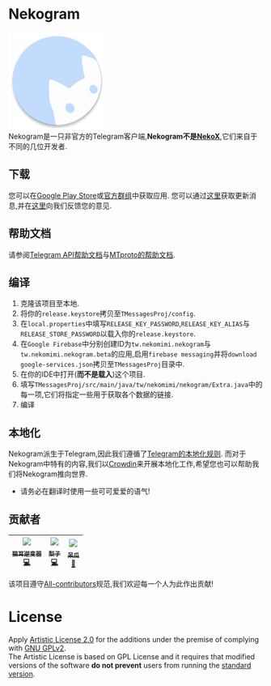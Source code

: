 # Nekogram
![Logo](https://github.com/CharlotteFallices/Nekogram/blob/master/TMessagesProj/src/main/res/mipmap-xxxhdpi/ic_launcher.png?raw=true)  
Nekogram是一只非官方的Telegram客户端,**Nekogram不是[NekoX](https://github.com/NekoX-Dev/NekoX)**,它们来自于不同的几位开发者.

## 下载
您可以在[Google Play Store](https://play.google.com/store/apps/details?id=tw.nekomimi.nekogram)或[官方群组](https://t.me/NekogramAPKs)中获取应用.
您可以通过[这里](https://t.me/zuragram)获取更新消息,并在[这里](https://gitlab.com/Nekogram/Nekogram/-/issues)向我们反馈您的意见.

## 帮助文档

请参阅[Telegram API帮助文档](https://core.telegram.org/api)与[MTproto的帮助文档](https://core.telegram.org/mtproto).

## 编译

1. 克隆该项目至本地.
2. 将你的`release.keystore`拷贝至`TMessagesProj/config`.
3. 在`local.properties`中填写`RELEASE_KEY_PASSWORD`,`RELEASE_KEY_ALIAS`与`RELEASE_STORE_PASSWORD`以载入你的`release.keystore`.
4. 在`Google Firebase`中分别创建ID为`tw.nekomimi.nekogram`与`tw.nekomimi.nekogram.beta`的应用,启用`firebase messaging`并将`download google-services.json`拷贝至`TMessagesProj`目录中.
5. 在你的IDE中打开(**而不是载入**)这个项目.
6. 填写`TMessagesProj/src/main/java/tw/nekomimi/nekogram/Extra.java`中的每一项,它们将指定一些用于获取各个数据的链接.
7. 编译

## 本地化

Nekogram派生于Telegram,因此我们遵循了[Telegram的本地化规则](https://translations.telegram.org/en/android/).
而对于Nekogram中特有的内容,我们以[Crowdin](https://neko.crowdin.com/nekogram)来开展本地化工作,希望您也可以帮助我们将Nekogram推向世界.
- 请务必在翻译时使用一些可可爱爱的语气!

## 贡献者

<!-- ALL-CONTRIBUTORS-LIST:START - Do not remove or modify this section -->
| [<img src="https://secure.gravatar.com/avatar/9c9ca018719cd903fc16d6d0d81cf090" width="80px;"/><br /><sub>猫耳逆变器</sub>](https://github.com/NekoInverter)<br />[💻](https://github.com/Nekogram/Nekogram/commits?author=NekoInverter "Code") | [<img src="https://avatars1.githubusercontent.com/u/18373361?s=460&v=4" width="80px;"/><br /><sub>梨子</sub>](https://github.com/rikakomoe)<br />[💻](https://github.com/Nekogram/Nekogram/commits?author=rikakomoe "Code") | [<img src="https://i.loli.net/2020/01/17/e9Z5zkG7lNwUBPE.jpg" width="80px;"/><br /><sub>呆瓜</sub>](https://t.me/Duang)<br /> [🎨](#design-duang "Design") |
| :---: | :---: | :---: |
<!-- ALL-CONTRIBUTORS-LIST:END -->

该项目遵守[All-contributors](https://github.com/kentcdodds/all-contributors)规范,我们欢迎每一个人为此作出贡献!

# License

Apply [Artistic License 2.0](https://choosealicense.com/licenses/artistic-2.0) for the additions under the premise of complying with [GNU GPLv2](https://choosealicense.com/licenses/gpl-2.0).<br>
The Artistic License is based on GPL License and it requires that modified versions of the software **do not prevent** users from running the [standard version](gitlab.com/Nekogram/Nekogram).
